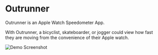 # Outrunner
Outrunner is an Apple Watch Speedometer App.

With Outrunner, a bicyclist, skateboarder, or jogger could view how fast they are moving from the convenience of their Apple watch.

![Demo Screenshot](https://user-images.githubusercontent.com/10716929/39383537-7873fddc-4a1e-11e8-9613-1dec28cc23be.png)
